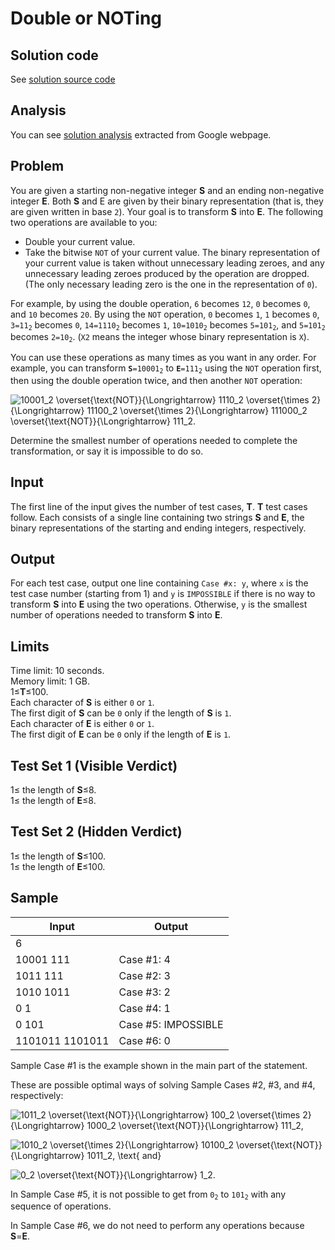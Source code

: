 # Double or NOTing

## Solution code

See [solution source code](/Round%201C/Double%20or%20NOTing/solution.js)

## Analysis

You can see [solution analysis](/Round%201C/Double%20or%20NOTing/analysis.md) extracted from Google webpage.

## Problem

You are given a starting non-negative integer **S** and an ending non-negative integer **E**. Both **S** and E are given by their binary representation (that is, they are given written in base `2`). Your goal is to transform **S** into **E**. The following two operations are available to you:

- Double your current value.
- Take the bitwise `NOT` of your current value. The binary representation of your current value is taken without unnecessary leading zeroes, and any unnecessary leading zeroes produced by the operation are dropped. (The only necessary leading zero is the one in the representation of `0`).

For example, by using the double operation, `6` becomes `12`, `0` becomes `0`, and `10` becomes `20`. By using the `NOT` operation, `0` becomes `1`, `1` becomes `0`, <code>3=11<sub>2</sub></code> becomes `0`, <code>14=1110<sub>2</sub></code> becomes `1`, <code>10=1010<sub>2</sub></code> becomes <code>5=101<sub>2</sub></code>, and <code>5=101<sub>2</sub></code> becomes <code>2=10<sub>2</sub></code>. (<code>X</sub>2</sub></code> means the integer whose binary representation is `X`).

You can use these operations as many times as you want in any order. For example, you can transform <code>**S**=10001<sub>2</sub></code> to <code>**E**=111<sub>2</sub></code> using the `NOT` operation first, then using the double operation twice, and then another `NOT` operation:

![10001_2 \overset{\text{NOT}}{\Longrightarrow} 1110_2 \overset{\times 2}{\Longrightarrow} 11100_2 \overset{\times 2}{\Longrightarrow} 111000_2 \overset{\text{NOT}}{\Longrightarrow} 111_2.](https://render.githubusercontent.com/render/math?math=10001_2%20%5Coverset%7B%5Ctext%7BNOT%7D%7D%7B%5CLongrightarrow%7D%201110_2%20%5Coverset%7B%5Ctimes%202%7D%7B%5CLongrightarrow%7D%2011100_2%20%5Coverset%7B%5Ctimes%202%7D%7B%5CLongrightarrow%7D%20111000_2%20%5Coverset%7B%5Ctext%7BNOT%7D%7D%7B%5CLongrightarrow%7D%20111_2.)

Determine the smallest number of operations needed to complete the transformation, or say it is impossible to do so.

## Input

The first line of the input gives the number of test cases, **T**. **T** test cases follow. Each consists of a single line containing two strings **S** and **E**, the binary representations of the starting and ending integers, respectively.

## Output

For each test case, output one line containing `Case #x: y`, where `x` is the test case number (starting from 1) and `y` is `IMPOSSIBLE` if there is no way to transform **S** into **E** using the two operations. Otherwise, `y` is the smallest number of operations needed to transform **S** into **E**.

## Limits

Time limit: 10 seconds.<br>
Memory limit: 1 GB.<br>
1≤**T**≤100.<br>
Each character of **S** is either `0` or `1`.<br>
The first digit of **S** can be `0` only if the length of **S** is `1`.<br>
Each character of **E** is either `0` or `1`.<br>
The first digit of **E** can be `0` only if the length of **E** is `1`.

## Test Set 1 (Visible Verdict)

1≤ the length of **S**≤8.<br>
1≤ the length of **E**≤8.

## Test Set 2 (Hidden Verdict)

1≤ the length of **S**≤100.<br>
1≤ the length of **E**≤100.

## Sample

| Input           | Output              |
| --------------- | ------------------- |
| 6               |                     |
| 10001 111       | Case #1: 4          |
| 1011 111        | Case #2: 3          |
| 1010 1011       | Case #3: 2          |
| 0 1             | Case #4: 1          |
| 0 101           | Case #5: IMPOSSIBLE |
| 1101011 1101011 | Case #6: 0          |

Sample Case #1 is the example shown in the main part of the statement.

These are possible optimal ways of solving Sample Cases #2, #3, and #4, respectively:

![1011_2 \overset{\text{NOT}}{\Longrightarrow} 100_2 \overset{\times 2}{\Longrightarrow} 1000_2 \overset{\text{NOT}}{\Longrightarrow} 111_2,](https://render.githubusercontent.com/render/math?math=1011_2%20%5Coverset%7B%5Ctext%7BNOT%7D%7D%7B%5CLongrightarrow%7D%20100_2%20%5Coverset%7B%5Ctimes%202%7D%7B%5CLongrightarrow%7D%201000_2%20%5Coverset%7B%5Ctext%7BNOT%7D%7D%7B%5CLongrightarrow%7D%20111_2%2C)

![1010_2 \overset{\times 2}{\Longrightarrow} 10100_2 \overset{\text{NOT}}{\Longrightarrow} 1011_2, \text{ and}](https://render.githubusercontent.com/render/math?math=1010_2%20%5Coverset%7B%5Ctimes%202%7D%7B%5CLongrightarrow%7D%2010100_2%20%5Coverset%7B%5Ctext%7BNOT%7D%7D%7B%5CLongrightarrow%7D%201011_2%2C%20%5Ctext%7B%20and%7D)

![0_2 \overset{\text{NOT}}{\Longrightarrow} 1_2.](https://render.githubusercontent.com/render/math?math=0_2%20%5Coverset%7B%5Ctext%7BNOT%7D%7D%7B%5CLongrightarrow%7D%201_2.)

In Sample Case #5, it is not possible to get from <code>0<sub>2</sub></code> to <code>101<sub>2</sub></code> with any sequence of operations.

In Sample Case #6, we do not need to perform any operations because **S**=**E**.
